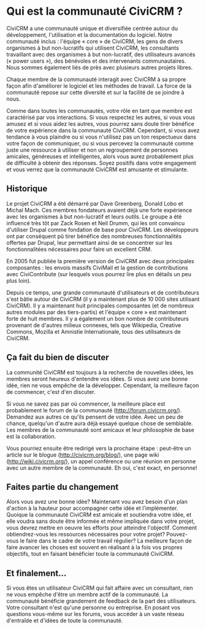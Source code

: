 Qui est la communauté CiviCRM ?
===============================

CiviCRM a une communauté unique et diversifiée centrée autour du développement, l'utilisation et la documentation du logiciel. Notre communauté inclus : l'équipe « core » de CiviCRM, les gens de divers organismes à but non-lucratifs qui utilisent CiviCRM, les consultants travaillant avec des organismes à but non-lucratif, des utilisateurs avancés (« power users »), des bénévoles et des intervenants communautaires. Nous sommes également liés de près avec plusieurs autres projets libres.

Chaque membre de la communauté interagit avec CiviCRM à sa propre façon afin d'améliorer le logiciel et les méthodes de travail. La force de la communauté repose sur cette diversité et sur la facilité de se joindre à nous.

Comme dans toutes les communautés, votre rôle en tant que membre est caractérisé par vos interactions. Si vous respectez les autres, si vous vous amusez et si vous aidez les autres, vous pourrez sans doute tirer bénéfice de votre expérience dans la communauté CiviCRM. Cependant, si vous avez tendance à vous plaindre ou si vous n'utilisez pas un ton respectueux dans votre façon de communiquer, ou si vous percevez la communauté comme juste une ressource à utiliser et non un regroupement de personnes amicales, généreuses et intelligentes, alors vous aurez probablement plus de difficulté à obtenir des réponses. Soyez positifs dans votre engagement et vous verrez que la communauté CiviCRM est amusante et stimulante.

Historique
----------

Le projet CiviCRM a été démarré par Dave Greenberg, Donald Lobo et Michal Mach. Ces membres fondateurs avaient déjà une forte expérience avec les organismes à but non-lucratif et leurs outils. Le groupe a été influencé très tôt par Zack Rosen et Neil Drumm, qui les ont convaincu d'utiliser Drupal comme fondation de base pour CiviCRM. Les développeurs ont par conséquent pû tirer bénéfice des nombreuses fonctionnalités offertes par Drupal, leur permettant ainsi de se concentrer sur les fonctionnalitées nécessaires pour faire un excellent CRM.

En 2005 fut publiée la première version de CiviCRM avec deux principales composantes : les envois massifs CiviMail et la gestion de contributions avec CiviContribute (sur lesquels vous pourrez lire plus en détails un peu plus loin).

Depuis ce temps, une grande communauté d'utilisateurs et de contributeurs s'est bâtie autour de CiviCRM (il y a maintenant plus de 10 000 sites utilisant CiviCRM). Il y a maintenant huit principales composantes (et de nombreux autres modules par des tiers-partis) et l'équipe « core » est maintenant forte de huit membres. Il y a également un bon nombre de contributeurs provenant de d'autres milieux connexes, tels que Wikipedia, Creative Commons, Mozilla et Amnistie Internationale, tous des utilisateurs de CiviCRM.

Ça fait du bien de discuter
---------------------------

La communité CiviCRM est toujours à la recherche de nouvelles idées, les membres seront heureux d'entendre vos idées. Si vous avez une bonne idée, rien ne vous empêche de la développer. Cependant, la meilleure façon de commencer, c'est d'en discuter.

Si vous ne savez pas par où commencer, la meilleure place est probablement le forum de la communauté (http://forum.civicrm.org/). Demandez aux autres ce qu'ils pensent de votre idée. Avec un peu de chance, quelqu'un d'autre aura déjà essayé quelque chose de semblable. Les membres de la communauté sont amicaux et leur philosophie de base est la collaboration.

Vous pourriez ensuite être redirigé vers la prochaine étape : peut-être un article sur le blogue (http://civicrm.org/blog/), une page wiki (http://wiki.civicrm.org/), un appel conférence ou une réunion en personne avec un autre membre de la communauté. Eh oui, c'est exact, en personne!

Faites partie du changement
---------------------------

Alors vous avez une bonne idée? Maintenant vou avez besoin d'un plan d'action à la hauteur pour accompagner cette idée et l'implémenter. Quoique la communauté CiviCRM est amicale et soutiendra votre idée, et elle voudra sans doute être informée et même impliquée dans votre projet, vous devrez mettre en oeuvre les efforts pour atteindre l'objectif. Comment obtiendrez-vous les ressources nécessaires pour votre projet? Pouvez-vous le faire dans le cadre de votre travail régulier? La meilleure façon de faire avancer les choses est souvent en réalisant à la fois vos propres objectifs, tout en faisant bénéficier toute la communauté CiviCRM.

Et finalement...
--------------

Si vous êtes un utilisateur CiviCRM qui fait affaire avec un consultant, rien ne vous empêche d'être un membre actif de la communauté. La communauté bénéficie grandement de feedback de la part des utilisateurs. Votre consultant n'est qu'une personne ou entreprise. En posant vos questions vous-même sur les forums, vous accéder à un vaste réseau d'entraîde et d'idées de toute la communauté.

